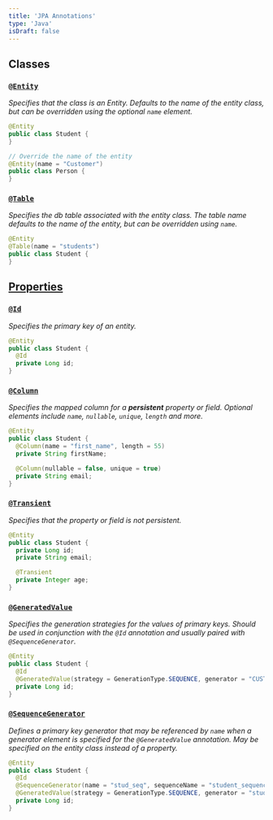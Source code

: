 ```yaml
---
title: 'JPA Annotations'
type: 'Java'
isDraft: false
---
```


## Classes

### [`@Entity`](#entity)

_Specifies that the class is an Entity. Defaults to the name of the entity class, but can be overridden using the optional `name` element._

```java
@Entity
public class Student {
}

// Override the name of the entity
@Entity(name = "Customer")
public class Person {
}
```

### [`@Table`](#table)

_Specifies the db table associated with the entity class. The table name defaults to the name of the entity, but can be overridden using `name`._

```java
@Entity
@Table(name = "students")
public class Student {
}
```

## [Properties](#properties)

### [`@Id`](#id)

_Specifies the primary key of an entity._

```java
@Entity
public class Student {
  @Id
  private Long id;
}
```

### [`@Column`](#column)

_Specifies the mapped column for a **persistent** property or field. Optional elements include `name`, `nullable`, `unique`, `length` and more._

```java
@Entity
public class Student {
  @Column(name = "first_name", length = 55)
  private String firstName;

  @Column(nullable = false, unique = true)
  private String email;
}
```

### [`@Transient`](#transient)

_Specifies that the property or field is not persistent._

```java
@Entity
public class Student {
  private Long id;
  private String email;

  @Transient
  private Integer age;
}
```

### [`@GeneratedValue`](#generatedvalue)

_Specifies the generation strategies for the values of primary keys. Should be used in conjunction with the `@Id` annotation and usually paired with `@SequenceGenerator`._

```java
@Entity
public class Student {
  @Id
  @GeneratedValue(strategy = GenerationType.SEQUENCE, generator = "CUSTOM_SEQUENCE")
  private Long id;
}
```

### [`@SequenceGenerator`](#sequencegenerator)

_Defines a primary key generator that may be referenced by `name` when a generator element is specified for the `@GeneratedValue` annotation. May be specified on the entity class instead of a property._

```java
@Entity
public class Student {
  @Id
  @SequenceGenerator(name = "stud_seq", sequenceName = "student_sequence", initialValue = 1, allocationSize = 10)
  @GeneratedValue(strategy = GenerationType.SEQUENCE, generator = "stud_seq")
  private Long id;
}
```
